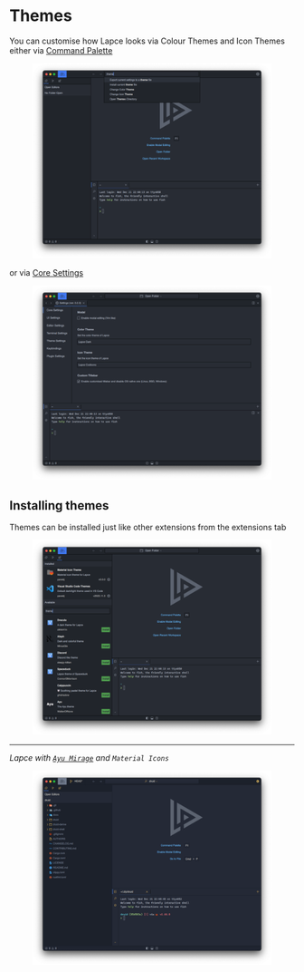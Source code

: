 # Themes

You can customise how Lapce looks via Colour Themes and Icon Themes either via [Command Palette](command-palette.md)

<figure><img src="../.gitbook/assets/theme_command_palette.png" alt=""><figcaption></figcaption></figure>

or via [Core Settings](settings.md)

<figure><img src="../.gitbook/assets/theme_core_settings.png" alt=""><figcaption></figcaption></figure>

## Installing themes

Themes can be installed just like other extensions from the extensions tab

<figure><img src="../.gitbook/assets/theme_plugins.png" alt=""><figcaption></figcaption></figure>

---

*Lapce with [`Ayu Mirage`](https://plugins.lapce.dev/plugins/WalterOfNone/ayu) and `Material Icons`*

<figure><img src="../.gitbook/assets/theme_example.png" alt=""><figcaption></figcaption></figure>
